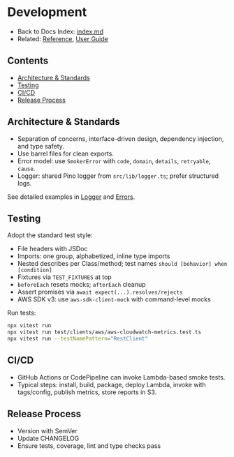 # Development

- Back to Docs Index: [index.md](index.md)
- Related: [Reference](reference.md), [User Guide](user-guide.md)

## Contents

- [Architecture & Standards](#architecture--standards)
- [Testing](#testing)
- [CI/CD](#cicd)
- [Release Process](#release-process)

## Architecture & Standards

- Separation of concerns, interface-driven design, dependency injection, and type safety.
- Use barrel files for clean exports.
- Error model: use `SmokerError` with `code`, `domain`, `details`, `retryable`, `cause`.
- Logger: shared Pino logger from `src/lib/logger.ts`; prefer structured logs.

See detailed examples in [Logger](reference.md#logger) and [Errors](reference.md#errors).

## Testing

Adopt the standard test style:

- File headers with JSDoc
- Imports: one group, alphabetized, inline type imports
- Nested describes per Class/method; test names `should [behavior] when [condition]`
- Fixtures via `TEST_FIXTURES` at top
- `beforeEach` resets mocks; `afterEach` cleanup
- Assert promises via `await expect(...).resolves/rejects`
- AWS SDK v3: use `aws-sdk-client-mock` with command-level mocks

Run tests:

```bash
npx vitest run
npx vitest run test/clients/aws/aws-cloudwatch-metrics.test.ts
npx vitest run --testNamePattern="RestClient"
```

## CI/CD

- GitHub Actions or CodePipeline can invoke Lambda-based smoke tests.
- Typical steps: install, build, package, deploy Lambda, invoke with tags/config, publish metrics, store reports in S3.

## Release Process

- Version with SemVer
- Update CHANGELOG
- Ensure tests, coverage, lint and type checks pass
